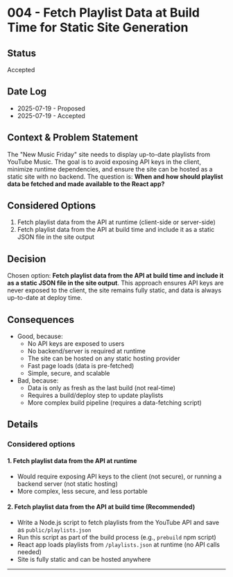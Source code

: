 # 004 - Fetch Playlist Data at Build Time for Static Site Generation

## Status

Accepted

## Date Log

- 2025-07-19 - Proposed
- 2025-07-19 - Accepted

## Context & Problem Statement

The "New Music Friday" site needs to display up-to-date playlists from YouTube Music. The goal is to avoid exposing API keys in the client, minimize runtime dependencies, and ensure the site can be hosted as a static site with no backend. The question is: **When and how should playlist data be fetched and made available to the React app?**

## Considered Options

1. Fetch playlist data from the API at runtime (client-side or server-side)
2. Fetch playlist data from the API at build time and include it as a static JSON file in the site output

## Decision

Chosen option: **Fetch playlist data from the API at build time and include it as a static JSON file in the site output**. This approach ensures API keys are never exposed to the client, the site remains fully static, and data is always up-to-date at deploy time.

## Consequences

- Good, because:
  - No API keys are exposed to users
  - No backend/server is required at runtime
  - The site can be hosted on any static hosting provider
  - Fast page loads (data is pre-fetched)
  - Simple, secure, and scalable
- Bad, because:
  - Data is only as fresh as the last build (not real-time)
  - Requires a build/deploy step to update playlists
  - More complex build pipeline (requires a data-fetching script)

## Details

### Considered options

#### 1. Fetch playlist data from the API at runtime

- Would require exposing API keys to the client (not secure), or running a backend server (not static hosting)
- More complex, less secure, and less portable

#### 2. Fetch playlist data from the API at build time (Recommended)

- Write a Node.js script to fetch playlists from the YouTube API and save as `public/playlists.json`
- Run this script as part of the build process (e.g., `prebuild` npm script)
- React app loads playlists from `/playlists.json` at runtime (no API calls needed)
- Site is fully static and can be hosted anywhere

---
